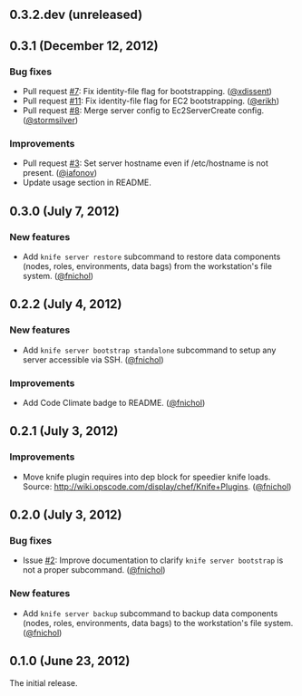 ## 0.3.2.dev (unreleased)


## 0.3.1 (December 12, 2012)

### Bug fixes

* Pull request [#7](https://github.com/fnichol/knife-server/pull/11): Fix
  identity-file flag for bootstrapping. ([@xdissent][])
* Pull request [#11](https://github.com/fnichol/knife-server/pull/11): Fix
  identity-file flag for EC2 bootstrapping. ([@erikh][])
* Pull request [#8](https://github.com/fnichol/knife-server/pull/8): Merge
  server config to Ec2ServerCreate config. ([@stormsilver][])

### Improvements

* Pull request [#3](https://github.com/fnichol/knife-server/pull/3): Set
  server hostname even if /etc/hostname is not present. ([@iafonov][])
* Update usage section in README.


## 0.3.0 (July 7, 2012)

### New features

* Add `knife server restore` subcommand to restore data components (nodes,
  roles, environments, data bags) from the workstation's file system.
  ([@fnichol][])


## 0.2.2 (July 4, 2012)

### New features

* Add `knife server bootstrap standalone` subcommand to setup any server
  accessible via SSH. ([@fnichol][])

### Improvements

* Add Code Climate badge to README. ([@fnichol][])


## 0.2.1 (July 3, 2012)

### Improvements

* Move knife plugin requires into dep block for speedier knife loads. Source:
  http://wiki.opscode.com/display/chef/Knife+Plugins. ([@fnichol][])


## 0.2.0 (July 3, 2012)

### Bug fixes

* Issue [#2](https://github.com/fnichol/knife-server/issues/2): Improve
  documentation to clarify `knife server bootstrap` is not a proper
  subcommand. ([@fnichol][])

### New features

* Add `knife server backup` subcommand to backup data components (nodes,
  roles, environments, data bags) to the workstation's file system.
  ([@fnichol][])


## 0.1.0 (June 23, 2012)

The initial release.

[@erikh]: https://github.com/erikh
[@fnichol]: https://github.com/fnichol
[@iafonov]: https://github.com/iafonov
[@stormsilver]: https://github.com/stormsilver
[@xdissent]: https://github.com/xdissent
